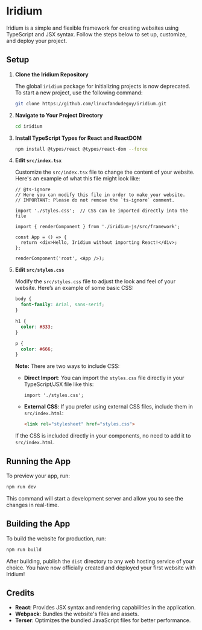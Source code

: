 
# Iridium

Iridium is a simple and flexible framework for creating websites using TypeScript and JSX syntax. Follow the steps below to set up, customize, and deploy your project.

## Setup

1. **Clone the Iridium Repository**

   The global `iridium` package for initializing projects is now deprecated. To start a new project, use the following command:

   ```bash
   git clone https://github.com/linuxfandudeguy/iridium.git
   ```

2. **Navigate to Your Project Directory**

   ```bash
   cd iridium
   ```

3. **Install TypeScript Types for React and ReactDOM**

   ```bash
   npm install @types/react @types/react-dom --force
   ```

4. **Edit `src/index.tsx`**

   Customize the `src/index.tsx` file to change the content of your website. Here's an example of what this file might look like:

   ```tsx
   // @ts-ignore
   // Here you can modify this file in order to make your website.
   // IMPORTANT: Please do not remove the `ts-ignore` comment.

   import './styles.css';  // CSS can be imported directly into the file

   import { renderComponent } from './iridium-js/src/framework';

   const App = () => {
     return <div>Hello, Iridium without importing React!</div>;
   };

   renderComponent('root', <App />);
   ```

5. **Edit `src/styles.css`**

   Modify the `src/styles.css` file to adjust the look and feel of your website. Here’s an example of some basic CSS:

   ```css
   body {
     font-family: Arial, sans-serif;
   }

   h1 {
     color: #333;
   }

   p {
     color: #666;
   }
   ```

   **Note:** There are two ways to include CSS:

   - **Direct Import**: You can import the `styles.css` file directly in your TypeScript/JSX file like this:

     ```tsx
     import './styles.css';
     ```

   - **External CSS**: If you prefer using external CSS files, include them in `src/index.html`:

     ```html
     <link rel="stylesheet" href="styles.css">
     ```

   If the CSS is included directly in your components, no need to add it to `src/index.html`.

## Running the App

To preview your app, run:

```bash
npm run dev
```

This command will start a development server and allow you to see the changes in real-time.

## Building the App

To build the website for production, run:

```bash
npm run build
```

After building, publish the `dist` directory to any web hosting service of your choice. You have now officially created and deployed your first website with Iridium!

## Credits

- **React**: Provides JSX syntax and rendering capabilities in the application.
- **Webpack**: Bundles the website's files and assets.
- **Terser**: Optimizes the bundled JavaScript files for better performance.

